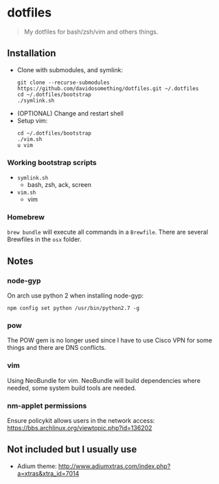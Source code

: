# dotfiles

> My dotfiles for bash/zsh/vim and others things.

## Installation

* Clone with submodules, and symlink:
    ```
    git clone --recurse-submodules https://github.com/davidosomething/dotfiles.git ~/.dotfiles
    cd ~/.dotfiles/bootstrap
    ./symlink.sh
    ```
* (OPTIONAL) Change and restart shell
* Setup vim:
    ```
    cd ~/.dotfiles/bootstrap
    ./vim.sh
    u vim
    ```

### Working bootstrap scripts

* `symlink.sh`
    * bash, zsh, ack, screen
* `vim.sh`
    * vim

### Homebrew

`brew bundle` will execute all commands in a `Brewfile`. There are several
Brewfiles in the `osx` folder.

## Notes

### node-gyp

On arch use python 2 when installing node-gyp:
```
npm config set python /usr/bin/python2.7 -g
```

### pow

The POW gem is no longer used since I have to use Cisco VPN for some things and
there are DNS conflicts.

### vim

Using NeoBundle for vim. NeoBundle will build dependencies where needed, some
system build tools are needed.

### nm-applet permissions

Ensure policykit allows users in the network access:
https://bbs.archlinux.org/viewtopic.php?id=136202

## Not included but I usually use

* Adium theme: http://www.adiumxtras.com/index.php?a=xtras&xtra_id=7014

